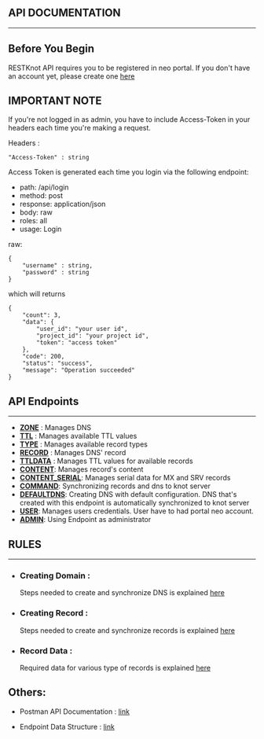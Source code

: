 ## API DOCUMENTATION
-------------------------
## Before You Begin
RESTKnot API requires you to be registered in neo portal. If you don't have an account yet, please create one [here](http://portal.neo.id)


## IMPORTANT NOTE

If you're not logged in as admin, you have to include Access-Token in your headers each time you're making a request.

Headers : 
```raw
"Access-Token" : string
```

Access Token is generated each time you login via the following endpoint:

- path: /api/login
- method: post
- response: application/json
- body: raw
- roles: all
- usage: Login

raw:
```raw
{
    "username" : string,
    "password" : string
}
```

which will returns 

```
{
    "count": 3,
    "data": {
        "user_id": "your user id",
        "project_id": "your project id",
        "token": "access token"
    },
    "code": 200,
    "status": "success",
    "message": "Operation succeeded"
}
```

## API Endpoints
------------------
- **[ZONE](markdown/documentation/zone.md)** : Manages DNS
- **[TTL](markdown/documentation/ttl.md)** : Manages available TTL values
- **[TYPE](markdown/documentation/type.md)** : Manages available record types
- **[RECORD](markdown/documentation/record.md)** : Manages DNS' record
- **[TTLDATA](markdown/documentation/ttldata.md)** : Manages TTL values for available records
- **[CONTENT](markdown/documentation/content_data.md)**: Manages record's content
- **[CONTENT_SERIAL](markdown/documentation/content_serial.md)**: Manages serial data for MX and SRV records
- **[COMMAND](markdown/documentation/sendcommand.md)**: Synchronizing records and dns to knot server
- **[DEFAULTDNS](markdown/documentation/defaultdns.md)**: Creating DNS with default configuration. DNS that's created with this endpoint is automatically synchronized to knot server
- **[USER](markdown/documentation/user.md)**: Manages users credentials. User have to had portal neo account.
- **[ADMIN](markdown/documentation/admin.md)**:
Using Endpoint as administrator

## RULES
------------------
- ### Creating Domain :
    Steps needed to create and synchronize DNS is explained [here](RULES_add_domain.md)
- ### Creating Record :
    Steps needed to create and synchronize records is explained [here](RULES_add_record.md)
- ### Record Data :
    Required data for various type of records is explained [here](RULES.md)

## Others:
- Postman API Documentation : [link](postman/REST_KNOT_COCKROACH.json)

- Endpoint Data Structure : [link](markdown/data_structure/STRUCTURE_DATA.md)